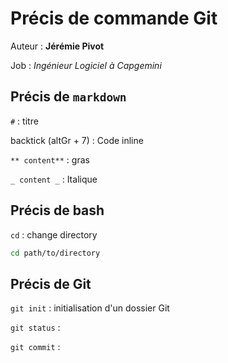 # Précis de commande Git

Auteur : **Jérémie Pivot**

Job : _Ingénieur Logiciel à Capgemini_

## Précis de `markdown`

`#` : titre

backtick (altGr + 7) : Code inline

`** content**` : gras

`_ content _` : Italique

## Précis de bash

`cd` : change directory

```bash
cd path/to/directory
```

## Précis de Git

`git init` : initialisation d'un dossier Git

`git status` :

`git commit` :
